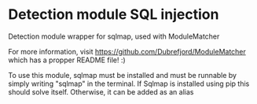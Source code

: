 # Detection module SQL injection
Detection module wrapper for sqlmap, used with ModuleMatcher

For more information, visit https://github.com/Dubrefjord/ModuleMatcher which has a propper README file! :)

To use this module, sqlmap must be installed and must be runnable by simply writing "sqlmap" in the terminal. If Sqlmap is installed using pip this should solve itself. Otherwise, it can be added as an alias
